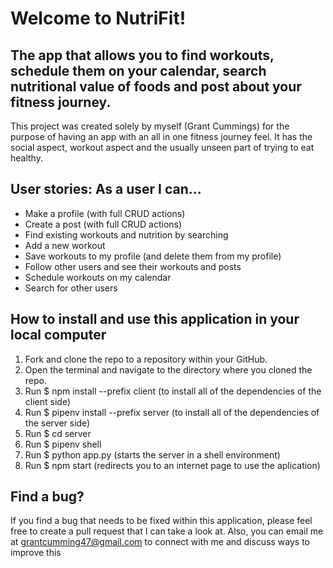 # Welcome to NutriFit!

## The app that allows you to find workouts, schedule them on your calendar, search nutritional value of foods and post about your fitness journey.

This project was created solely by myself (Grant Cummings) for the purpose of having an app with an all in one fitness journey feel. It has the social aspect, workout aspect and the usually unseen part of trying to eat healthy. 

## User stories: As a user I can...
- Make a profile (with full CRUD actions)
- Create a post (with full CRUD actions) 
- Find existing workouts and nutrition by searching
- Add a new workout
- Save workouts to my profile (and delete them from my profile)
- Follow other users and see their workouts and posts
- Schedule workouts on my calendar
- Search for other users

## How to install and use this application in your local computer
1. Fork and clone the repo to a repository within your GitHub.
3. Open the terminal and navigate to the directory where you cloned the repo.
4. Run $ npm install --prefix client (to install all of the dependencies of the client side)
5. Run $ pipenv install --prefix server (to install all of the dependencies of the server side)
6. Run $ cd server 
7. Run $ pipenv shell
8. Run $ python app.py (starts the server in a shell environment)
9. Run $ npm start  (redirects you to an internet page to use the aplication)

## Find a bug? 
If you find a bug that needs to be fixed within this application, please feel free to create a pull request that I can take a look at. Also, you can email me at grantcumming47@gmail.com to connect with me and discuss ways to improve this
